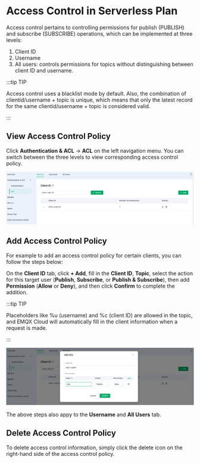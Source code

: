 # Access Control in Serverless Plan

Access control pertains to controlling permissions for publish (PUBLISH) and subscribe (SUBSCRIBE) operations, which can be implemented at three levels:

1. Client ID
2. Username
3. All users: controls permissions for topics without distinguishing between client ID and username.

:::tip TIP

Access control uses a blacklist mode by default. Also, the combination of clientid/username + topic is unique, which means that only the latest record for the same clientid/username + topic is considered valid.

:::


## View Access Control Policy

Click **Authentication & ACL** -> **ACL** on the left navigation menu. You can switch between the three levels to view corresponding access control policy.

![acl](./_assets/acl_serverless.png)

## Add Access Control Policy

For example to add an access control policy for certain clients, you can follow the steps below:

On the **Client ID** tab, click **+ Add**, fill in the **Client ID**, **Topic**, select the action for this target user (**Publish**, **Subscribe**, or **Publish & Subscribe**), then add **Permission** (**Allow** or **Deny**), and then click **Confirm** to complete the addition. 

:::tip TIP

Placeholders like %u (username) and %c (client ID) are allowed in the topic, and EMQX Cloud will automatically fill in the client information when a request is made.

:::

![add_acl](./_assets/add_acl_serverless.png)

The above steps also appy to the **Username** and **All Users** tab. 

## Delete Access Control Policy

To delete access control information, simply click the delete icon on the right-hand side of the access control policy.
